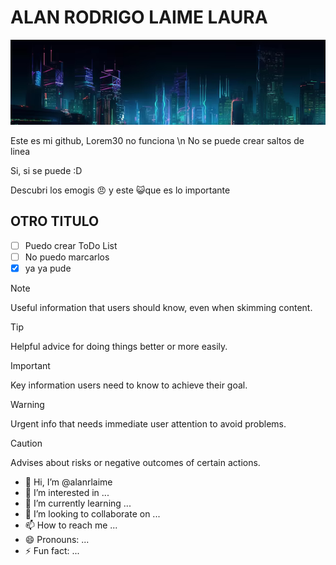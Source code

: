 # ALAN RODRIGO LAIME LAURA

![Esta es una imagen](gatos.png)

Este es mi github, Lorem30
no funciona \n
No se puede crear saltos de linea

Si, si se puede :D

Descubri los emogis 😠 y este 😺que es lo importante

## OTRO TITULO
- [ ] Puedo crear ToDo List
- [ ] No puedo marcarlos
- [x] ya ya pude

> [!NOTE]
> Useful information that users should know, even when skimming content.

> [!TIP]
> Helpful advice for doing things better or more easily.

> [!IMPORTANT]
> Key information users need to know to achieve their goal.

> [!WARNING]
> Urgent info that needs immediate user attention to avoid problems.

> [!CAUTION]
> Advises about risks or negative outcomes of certain actions.

- 👋 Hi, I’m @alanrlaime
- 👀 I’m interested in ...
- 🌱 I’m currently learning ...
- 💞️ I’m looking to collaborate on ...
- 📫 How to reach me ...
- 😄 Pronouns: ...
- ⚡ Fun fact: ...

<!---
alanrlaime/alanrlaime is a ✨ special ✨ repository because its `README.md` (this file) appears on your GitHub profile.
You can click the Preview link to take a look at your changes.
--->
